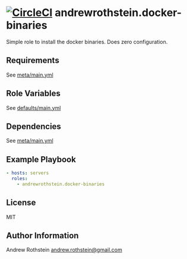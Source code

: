 [![CircleCI](https://circleci.com/gh/andrewrothstein/ansible-docker-binaries.svg?style=svg)](https://circleci.com/gh/andrewrothstein/ansible-docker-binaries)
andrewrothstein.docker-binaries
===============================

Simple role to install the docker binaries. Does zero configuration.

Requirements
------------

See [meta/main.yml](meta/main.yml)

Role Variables
--------------

See [defaults/main.yml](defaults/main.yml)

Dependencies
------------

See [meta/main.yml](meta/main.yml)

Example Playbook
----------------

```yml
- hosts: servers
  roles:
    - andrewrothstein.docker-binaries
```

License
-------

MIT

Author Information
------------------

Andrew Rothstein <andrew.rothstein@gmail.com>

